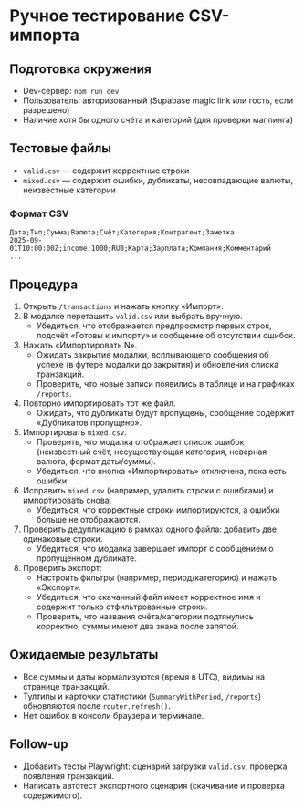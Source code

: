# Ручное тестирование CSV-импорта

## Подготовка окружения

- Dev-сервер: `npm run dev`
- Пользователь: авторизованный (Supabase magic link или гость, если разрешено)
- Наличие хотя бы одного счёта и категорий (для проверки маппинга)

## Тестовые файлы

- `valid.csv` — содержит корректные строки
- `mixed.csv` — содержит ошибки, дубликаты, несовпадающие валюты, неизвестные категории

### Формат CSV

```csv
Дата;Тип;Сумма;Валюта;Счёт;Категория;Контрагент;Заметка
2025-09-01T10:00:00Z;income;1000;RUB;Карта;Зарплата;Компания;Комментарий
...
```

## Процедура

1. Открыть `/transactions` и нажать кнопку «Импорт».
2. В модалке перетащить `valid.csv` или выбрать вручную.
   - Убедиться, что отображается предпросмотр первых строк, подсчёт «Готовы к импорту» и сообщение об отсутствии ошибок.
3. Нажать «Импортировать N».
   - Ожидать закрытие модалки, всплывающего сообщения об успехе (в футере модалки до закрытия) и обновления списка транзакций.
   - Проверить, что новые записи появились в таблице и на графиках `/reports`.
4. Повторно импортировать тот же файл.
   - Ожидать, что дубликаты будут пропущены, сообщение содержит «Дубликатов пропущено».
5. Импортировать `mixed.csv`.
   - Проверить, что модалка отображает список ошибок (неизвестный счёт, несуществующая категория, неверная валюта, формат даты/суммы).
   - Убедиться, что кнопка «Импортировать» отключена, пока есть ошибки.
6. Исправить `mixed.csv` (например, удалить строки с ошибками) и импортировать снова.
   - Убедиться, что корректные строки импортируются, а ошибки больше не отображаются.
7. Проверить дедупликацию в рамках одного файла: добавить две одинаковые строки.
   - Убедиться, что модалка завершает импорт с сообщением о пропущенном дубликате.
8. Проверить экспорт:
   - Настроить фильтры (например, период/категорию) и нажать «Экспорт».
   - Убедиться, что скачанный файл имеет корректное имя и содержит только отфильтрованные строки.
   - Проверить, что названия счёта/категории подтянулись корректно, суммы имеют два знака после запятой.

## Ожидаемые результаты

- Все суммы и даты нормализуются (время в UTC), видимы на странице транзакций.
- Тултипы и карточки статистики (`SummaryWithPeriod`, `/reports`) обновляются после `router.refresh()`.
- Нет ошибок в консоли браузера и терминале.

## Follow-up

- Добавить тесты Playwright: сценарий загрузки `valid.csv`, проверка появления транзакций.
- Написать автотест экспортного сценария (скачивание и проверка содержимого).
